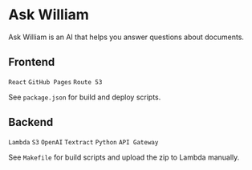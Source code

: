 # Ask William

Ask William is an AI that helps you answer questions about documents.

## Frontend

`React` `GitHub Pages` `Route 53`

See `package.json` for build and deploy scripts.

## Backend

`Lambda` `S3` `OpenAI` `Textract` `Python` `API Gateway`

See `Makefile` for build scripts and upload the zip to Lambda manually.
